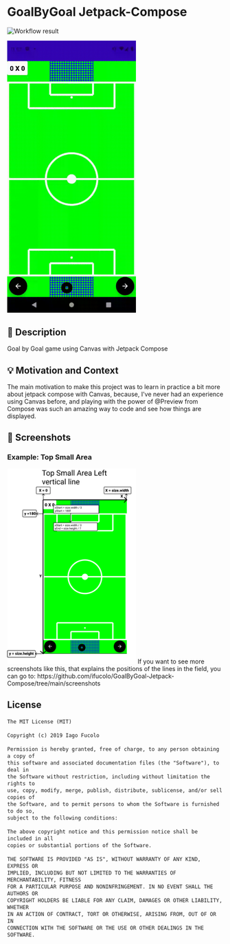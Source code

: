 # GoalByGoal Jetpack-Compose
<!--- Replace <OWNER> with your Github Username and <REPOSITORY> with the name of your repository. -->
<!--- You can find both of these in the url bar when you open your repository in github. -->
![Workflow result](https://github.com/ifucolo/GoalByGoal---Jetpack-Compose/workflows/Check/badge.svg)

<img src="https://github.com/ifucolo/GoalByGoal-Jetpack-Compose/blob/main/video-gif.gif" width="300"/>

## :scroll: Description
<!--- Describe your app in one or two sentences -->
Goal by Goal game using Canvas with Jetpack Compose

## :bulb: Motivation and Context
<!--- Optionally point readers to interesting parts of your submission. -->
<!--- What are you especially proud of? -->
The main motivation to make this project was to learn in practice a bit more about jetpack compose with Canvas, because,
I've never had an experience using Canvas before, and playing with the power of @Preview from Compose was such an amazing way to code and see how
things are displayed.


## :camera_flash: Screenshots 
<!-- You can add more screenshots here if you like -->

### Example: Top Small Area
<img src="/screenshots/Top Small Area Left vertical line.png" width="300">
If you want to see more screenshots like this, that explains the positions of the lines in the field, you can go to:  https://github.com/ifucolo/GoalByGoal-Jetpack-Compose/tree/main/screenshots 


## License

```
The MIT License (MIT)

Copyright (c) 2019 Iago Fucolo

Permission is hereby granted, free of charge, to any person obtaining a copy of
this software and associated documentation files (the "Software"), to deal in
the Software without restriction, including without limitation the rights to
use, copy, modify, merge, publish, distribute, sublicense, and/or sell copies of
the Software, and to permit persons to whom the Software is furnished to do so,
subject to the following conditions:

The above copyright notice and this permission notice shall be included in all
copies or substantial portions of the Software.

THE SOFTWARE IS PROVIDED "AS IS", WITHOUT WARRANTY OF ANY KIND, EXPRESS OR
IMPLIED, INCLUDING BUT NOT LIMITED TO THE WARRANTIES OF MERCHANTABILITY, FITNESS
FOR A PARTICULAR PURPOSE AND NONINFRINGEMENT. IN NO EVENT SHALL THE AUTHORS OR
COPYRIGHT HOLDERS BE LIABLE FOR ANY CLAIM, DAMAGES OR OTHER LIABILITY, WHETHER
IN AN ACTION OF CONTRACT, TORT OR OTHERWISE, ARISING FROM, OUT OF OR IN
CONNECTION WITH THE SOFTWARE OR THE USE OR OTHER DEALINGS IN THE SOFTWARE.
```
